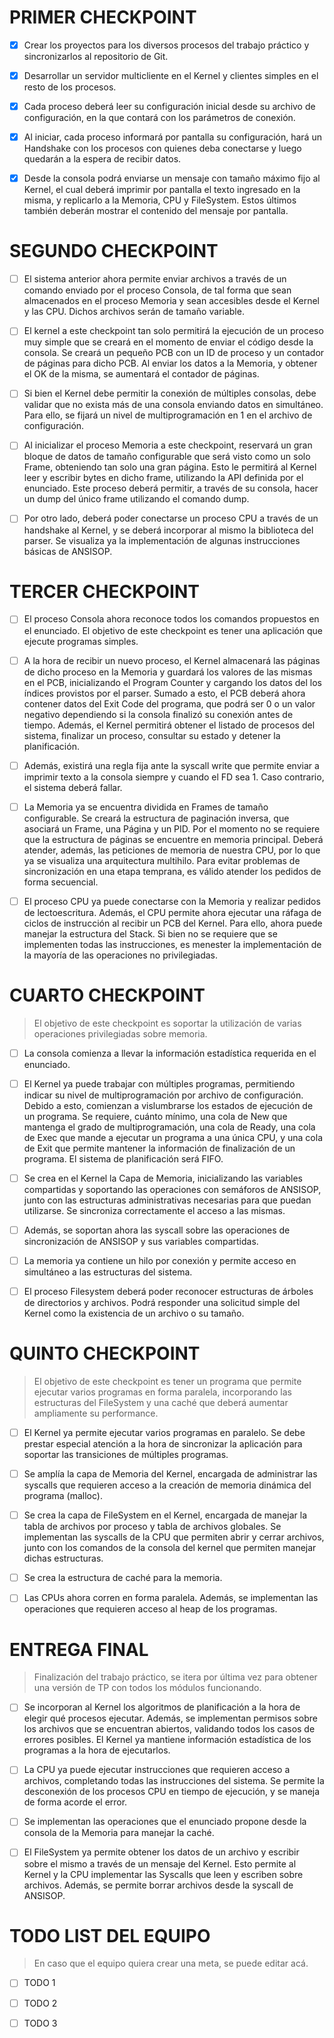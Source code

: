 # PRIMER CHECKPOINT

- [x] Crear los proyectos para los diversos procesos del trabajo práctico y sincronizarlos al repositorio de Git.

- [X] Desarrollar un servidor multicliente en el Kernel y clientes simples en el resto de los procesos. 

- [X] Cada proceso deberá leer su configuración inicial desde su archivo de configuración, en la que contará con los parámetros de conexión.

- [X] Al iniciar, cada proceso informará por pantalla su configuración, hará un Handshake con los procesos con quienes deba conectarse y luego quedarán a la espera de recibir datos.

- [X] Desde la consola podrá enviarse un mensaje con tamaño máximo fijo al Kernel, el cual deberá imprimir por pantalla el texto ingresado en la misma, y replicarlo a la Memoria, CPU y FileSystem. Estos últimos también deberán mostrar el contenido del mensaje por pantalla.

# SEGUNDO CHECKPOINT

- [ ] El sistema anterior ahora permite enviar archivos a través de un comando enviado por el proceso Consola, de tal forma que sean almacenados en el proceso Memoria y sean accesibles desde el Kernel y las CPU. Dichos archivos serán de tamaño variable.

- [ ] El kernel a este checkpoint tan solo permitirá la ejecución de un proceso muy simple que se creará en el momento de enviar el código desde la consola. Se creará un pequeño PCB con un ID de proceso y un contador de páginas para dicho PCB. Al enviar los datos a la Memoria, y obtener el OK de la misma, se aumentará el contador de páginas.

- [ ] Si bien el Kernel debe permitir la conexión de múltiples consolas, debe validar que no exista más de una consola enviando datos en simultáneo. Para ello, se fijará un nivel de multiprogramación en 1 en el archivo de configuración.

- [ ] Al inicializar el proceso Memoria a este checkpoint, reservará un gran bloque de datos de tamaño configurable que será visto como un solo Frame, obteniendo tan solo una gran página. Esto le permitirá al Kernel leer y escribir bytes en dicho frame, utilizando la API definida por el enunciado. Este proceso deberá permitir, a través de su consola, hacer un dump del único frame utilizando el comando dump.

- [ ] Por otro lado, deberá poder conectarse un proceso CPU a través de un handshake al Kernel, y se deberá incorporar al mismo la biblioteca del parser. Se visualiza ya la implementación de algunas instrucciones básicas de ANSISOP.

# TERCER CHECKPOINT

- [ ] El proceso Consola ahora reconoce todos los comandos propuestos en el enunciado. El objetivo de este checkpoint es tener una aplicación que ejecute programas simples.

- [ ] A la hora de recibir un nuevo proceso, el Kernel almacenará las páginas de dicho proceso en la Memoria y guardará los valores de las mismas en el PCB, inicializando el Program Counter y cargando los datos del los índices provistos por el parser. Sumado a esto, el PCB deberá ahora contener datos del Exit Code del programa, que podrá ser 0 o un valor negativo dependiendo si la consola finalizó su conexión antes de tiempo. Además, el Kernel permitirá obtener el listado de procesos del sistema, finalizar un proceso, consultar su estado y detener la planificación.

- [ ] Además, existirá una regla fija ante la syscall write que permite enviar a imprimir texto a la consola siempre y cuando el FD sea 1. Caso contrario, el sistema deberá fallar.

- [ ] La Memoria ya se encuentra dividida en Frames de tamaño configurable. Se creará la estructura de paginación inversa, que asociará un Frame, una Página y un PID. Por el momento no se requiere que la estructura de páginas se encuentre en memoria principal. Deberá atender, además, las peticiones de memoria de nuestra CPU, por lo que ya se visualiza una arquitectura multihilo. Para evitar problemas de sincronización en una etapa temprana, es válido atender los pedidos de forma secuencial.

- [ ] El proceso CPU ya puede conectarse con la Memoria y realizar pedidos de lectoescritura. Además, el CPU permite ahora ejecutar una ráfaga de ciclos de instrucción al recibir un PCB del Kernel. Para ello, ahora puede manejar la estructura del Stack. Si bien no se requiere que se implementen todas las instrucciones, es menester la implementación de la mayoría de las operaciones no privilegiadas.

# CUARTO CHECKPOINT

> El objetivo de este checkpoint es soportar la utilización de varias operaciones privilegiadas sobre memoria.

- [ ] La consola comienza a llevar la información estadística requerida en el enunciado.

- [ ] El Kernel ya puede trabajar con múltiples programas, permitiendo indicar su nivel de multiprogramación por archivo de configuración. Debido a esto, comienzan a vislumbrarse los estados de ejecución de un programa. Se requiere, cuánto mínimo, una cola de New que mantenga el grado de multiprogramación, una cola de Ready, una cola de Exec que mande a ejecutar un programa a una única CPU, y una cola de Exit que permite mantener la información de finalización de un programa. El sistema de planificación será FIFO.

- [ ] Se crea en el Kernel la Capa de Memoria, inicializando las variables compartidas y soportando las operaciones con semáforos de ANSISOP, junto con las estructuras administrativas necesarias para que puedan utilizarse. Se sincroniza correctamente el acceso a las mismas.

- [ ] Además, se soportan ahora las syscall sobre las operaciones de sincronización de ANSISOP y sus variables compartidas.

- [ ] La memoria ya contiene un hilo por conexión y permite acceso en simultáneo a las estructuras del sistema.

- [ ] El proceso Filesystem deberá poder reconocer estructuras de árboles de directorios y archivos. Podrá responder una solicitud simple del Kernel como la existencia de un archivo o su tamaño.

# QUINTO CHECKPOINT

> El objetivo de este checkpoint es tener un programa que permite ejecutar varios programas en forma paralela, 
incorporando las estructuras del FileSystem y una caché que deberá aumentar ampliamente su performance.


- [ ] El Kernel ya permite ejecutar varios programas en paralelo. Se debe prestar especial atención a la hora de sincronizar la aplicación para soportar las transiciones de múltiples programas.

- [ ] Se amplía la capa de Memoria del Kernel, encargada de administrar las syscalls que requieren acceso a la creación de memoria dinámica del programa (malloc).

- [ ] Se crea la capa de FileSystem en el Kernel, encargada de manejar la tabla de archivos por proceso y tabla de archivos globales. Se implementan las syscalls de la CPU que permiten abrir y cerrar archivos, junto con los comandos de la consola del kernel que permiten manejar dichas estructuras.

- [ ] Se crea la estructura de caché para la memoria.

- [ ] Las CPUs ahora corren en forma paralela. Además, se implementan las operaciones que requieren acceso al heap de los programas.

# ENTREGA FINAL

> Finalización del trabajo práctico, se itera por última vez para obtener una versión de TP con todos los módulos
funcionando.

- [ ] Se incorporan al Kernel los algoritmos de planificación a la hora de elegir qué procesos ejecutar. Además, se implementan permisos sobre los archivos que se encuentran abiertos, validando todos los casos de errores posibles. El Kernel ya mantiene información estadística de los programas a la hora de ejecutarlos.

- [ ] La CPU ya puede ejecutar instrucciones que requieren acceso a archivos, completando todas las instrucciones del sistema. Se permite la desconexión de los procesos CPU en tiempo de ejecución, y se maneja de forma acorde el error.

- [ ] Se implementan las operaciones que el enunciado propone desde la consola de la Memoria para manejar la caché.

- [ ] El FileSystem ya permite obtener los datos de un archivo y escribir sobre el mismo a través de un mensaje del Kernel. Esto permite al Kernel y la CPU implementar las Syscalls que leen y escriben sobre archivos. Además, se permite borrar archivos desde la syscall de ANSISOP.

# TODO LIST DEL EQUIPO

> En caso que el equipo quiera crear una meta, se puede editar acá.

- [ ] TODO 1

- [ ] TODO 2

- [ ] TODO 3
